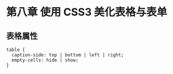 # 第八章 使用 CSS3 美化表格与表单

## 表格属性

```
table {
  caption-side: top | bottom | left | right;
  empty-cells: hide | show;
}
```
